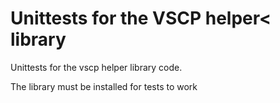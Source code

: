 # Unittests for the VSCP helper< library

Unittests for the vscp helper library code.

The library must be installed for tests to work
